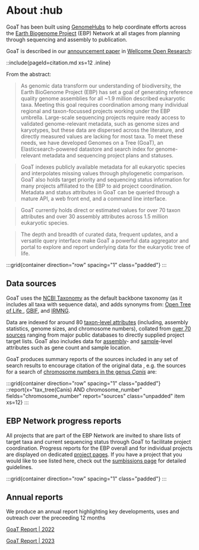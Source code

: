 <!--
Content to display at /about
-->

# About :hub

GoaT has been built using [GenomeHubs](https://github.com/genomehubs/genomehubs) to help coordinate efforts across the [Earth Biogenome Project](https://www.earthbiogenome.org) (EBP) Network at all stages from planning through sequencing and assembly to publication.

GoaT is described in our [announcement paper](https://wellcomeopenresearch.org/articles/8-24) in [Wellcome Open Research](https://wellcomeopenresearch.org):

::include{pageId=citation.md xs=12 .inline}

From the abstract:

> As genomic data transform our understanding of biodiversity, the Earth BioGenome Project (EBP) has set a goal of generating reference quality genome assemblies for all ~1.9 million described eukaryotic taxa. Meeting this goal requires coordination among many individual regional and taxon-focussed projects working under the EBP umbrella. Large-scale sequencing projects require ready access to validated genome-relevant metadata, such as genome sizes and karyotypes, but these data are dispersed across the literature, and directly measured values are lacking for most taxa. To meet these needs, we have developed Genomes on a Tree (GoaT), an Elasticsearch-powered datastore and search index for genome-relevant metadata and sequencing project plans and statuses.

> GoaT indexes publicly available metadata for all eukaryotic species and interpolates missing values through phylogenetic comparison. GoaT also holds target priority and sequencing status information for many projects affiliated to the EBP to aid project coordination. Metadata and status attributes in GoaT can be queried through a mature API, a web front end, and a command line interface.

> GoaT currently holds direct or estimated values for over 70 taxon attributes and over 30 assembly attributes across 1.5 million eukaryotic species.

> The depth and breadth of curated data, frequent updates, and a versatile query interface make GoaT a powerful data aggregator and portal to explore and report underlying data for the eukaryotic tree of life.

:::grid{container direction="row" spacing="1" class="padded"}
:::

## Data sources

GoaT uses the [NCBI Taxonomy](https://www.ncbi.nlm.nih.gov/taxonomy) as the default backbone taxonomy (as it includes all taxa with sequence data), and adds synonyms from: [Open Tree of Life ](https://tree.opentreeoflife.org/opentree/opentree13.4@ott304358/Eukaryota), [GBIF](https://www.gbif.org/species/search), and [IRMNG](https://www.irmng.org/index.php).

Data are indexed for around 80 [taxon-level attributes](/types) (including, assembly statistics, genome sizes, and chromosome numbers), collated from [over 70 sources](/sources) ranging from major public databases to directly supplied project target lists. GoaT also includes data for [assembly](/types?result=assembly)- and [sample](/types?result=sample)-level attributes such as gene count and sample location.

GoaT produces summary reports of the sources included in any set of search results to encourage citation of the original data , e.g. the sources for a search of [chromosome numbers in the genus _Canis_](/search?query=tax_tree%28Canis%29%20AND%20chromosome_number&result=taxon&includeEstimates=false&summaryValues=count&taxonomy=ncbi&offset=0&fields=chromosome_number&names=&ranks=&report=sources) are:

:::grid{container direction="row" spacing="1" class="padded"}
::report{x="tax_tree(Canis) AND chromosome_number" fields="chromosome_number" report="sources" class="unpadded" item xs=12}
:::

## EBP Network progress reports

All projects that are part of the EBP Network are invited to share lists of target taxa and current sequencing status through GoaT to facilitate project coordination. Progress reports for the EBP overall and for individual projects are displayed on dedicated [project pages](/projects). If you have a project that you would like to see listed here, check out the [sumbissions page](/submissions) for detailed guidelines.

:::grid{container direction="row" spacing="1" class="padded"}
:::

## Annual reports

We produce an annual report highlighting key developments, uses and outreach over the preceeding 12 months

[GoaT Report | 2022](https://docs.google.com/document/d/1sUhMCZQUuQ8vYhTqrsbKEpB4lpZfpPPr5jDYFuIWPe8/edit#heading=h.j5pprs5ge9pk)

[GoaT Report | 2023](https://docs.google.com/document/d/1GLXEEsIHAh22k6jev0LKy9R9o9eTU7fhjoPlBvDv0zw/edit)
